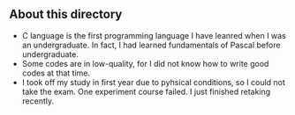 ## About this directory
- C language is the first programming language I have leanred when I was an undergraduate. In fact, I had learned fundamentals of Pascal before undergraduate.
- Some codes are in low-quality, for I did not know how to write good codes at that time.
- I took off my study in first year due to pyhsical conditions, so I could not take the exam. One experiment course failed. I just finished retaking recently.
